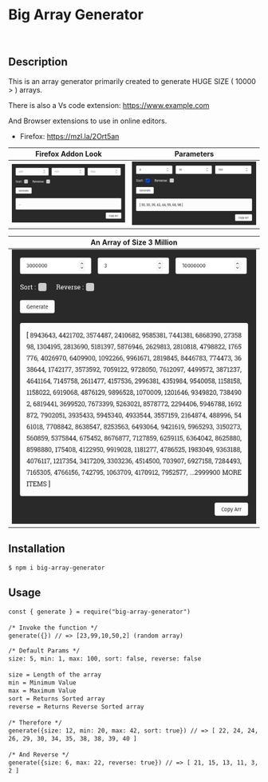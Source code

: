 # Big Array Generator

<p>&nbsp;</p>

## Description

This is an array generator primarily created to generate HUGE SIZE ( 10000 > ) arrays.

There is also a Vs code extension: https://www.example.com

And Browser extensions to use in online editors.

- Firefox: https://mzl.la/2Ort5an

| Firefox Addon Look  |       Parameters        |
| :-----------------: | :---------------------: |
| ![](./imgs/arr.png) | ![](./imgs/arrSize.png) |

| An Array of Size 3 Million |
| :------------------------: |
| ![](./imgs/arrMillion.png) |

## Installation

```
$ npm i big-array-generator
```

## Usage

```
const { generate } = require("big-array-generator")

/* Invoke the function */
generate({}) // => [23,99,10,50,2] (random array)
```

```
/* Default Params */
size: 5, min: 1, max: 100, sort: false, reverse: false

size = Length of the array
min = Minimum Value
max = Maximum Value
sort = Returns Sorted array
reverse = Returns Reverse Sorted array

/* Therefore */
generate({size: 12, min: 20, max: 42, sort: true}) // => [ 22, 24, 24, 26, 29, 30, 34, 35, 38, 38, 39, 40 ]

/* And Reverse */
generate({size: 6, max: 22, reverse: true}) // => [ 21, 15, 13, 11, 3, 2 ]

```
